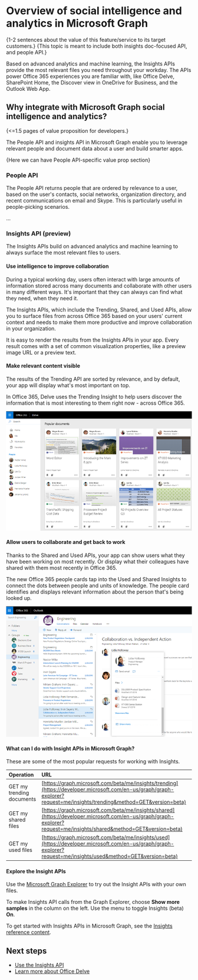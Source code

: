 # Overview of social intelligence and analytics in Microsoft Graph

{1-2 sentences about the value of this feature/service to its target customers.} 
{This topic is meant to include both insights doc-focused API, and people API.}

Based on advanced analytics and machine learning, the Insights APIs provide the most relevant files you need throughout your workday. The APIs power Office 365 experiences you are familiar with, like Office Delve, SharePoint Home, the Discover view in OneDrive for Business, and the Outlook Web App.

## Why integrate with Microsoft Graph social intelligence and analytics?

{<=1.5 pages of value proposition for developers.}

The People API and insights API in Microsoft Graph enable you to leverage relevant people and document data about a user and build smarter apps. 

{Here we can have People API-specific value prop section}

### People API

The People API returns people that are ordered by relevance to a user, based on the user's contacts, social networks, organization directory, and recent communications on email and Skype. This is particularly useful in people-picking scenarios.

...

### Insights API (preview)

The Insights APIs build on advanced analytics and machine learning to always surface the most relevant files to users.

#### Use intelligence to improve collaboration

During a typical working day, users often interact with large amounts of information stored across many documents and collaborate with other users in many different ways. It's important that they can always can find what they need, when they need it.

The Insights APIs, which include the Trending, Shared, and Used APIs, allow you to surface files from across Office 365 based on your users' current context and needs to make them more productive and improve collaboration in your organization.

It is easy to render the results from the Insights APIs in your app. Every result comes with a set of common visualization properties, like a preview image URL or a preview text.

#### Make relevant content visible

The results of the Trending API are sorted by relevance, and by default, your app will display what's most important on top.

In Office 365, Delve uses the Trending Insight to help users discover the  information that is most interesting to them right now - across Office 365.

![Office Delve helps users discover the information that is most interesting to them](images/delve_concept.png)

#### Allow users to collaborate and get back to work

Thanks to the Shared and Used APIs, your app can show users what they have been working on most recently. Or display what their colleagues have shared with them most recently in Office 365.

The new Office 365 people cards tap into the Used and Shared Insights to connect the dots between people and units of knowledge. The people card identifies and displays relevant information about the person that's being looked up.

![Office 365 people cards display relevant information about a person](images/peoplecard_concept.png)

#### What can I do with Insight APIs in Microsoft Graph?

These are some of the most popular requests for working with Insights.

| Operation                 | URL                                                                                                                                                                      |
| :------------------------ | :----------------------------------------------------------------------------------------------------------------------------------------------------------------------- |
| GET my trending documents | [https://graph.microsoft.com/beta/me/insights/trending](https://developer.microsoft.com/en-us/graph/graph-explorer?request=me/insights/trending&method=GET&version=beta) |
| GET my shared files       | [https://graph.microsoft.com/beta/me/insights/shared](https://developer.microsoft.com/en-us/graph/graph-explorer?request=me/insights/shared&method=GET&version=beta)     |
| GET my used files         | [https://graph.microsoft.com/beta/me/insights/used](https://developer.microsoft.com/en-us/graph/graph-explorer?request=me/insights/used&method=GET&version=beta)         |

#### Explore the Insight APIs

Use the [Microsoft Graph Explorer](https://developer.microsoft.com/en-us/graph/graph-explorer) to try out the Insight APIs with your own files.

To make Insights API calls from the Graph Explorer, choose **Show more samples** in the column on the left. Use the menu to toggle Insights (beta) **On**.

To get started with Insights APIs in Microsoft Graph, see the [Insights reference content](../api-reference/beta/resources/insights.md).

## Next steps

* [Use the Insights API](../api-reference/beta/resources/insights.md)
* [Learn more about Office Delve](https://products.office.com/business/intelligent-search?tab=Discovery)